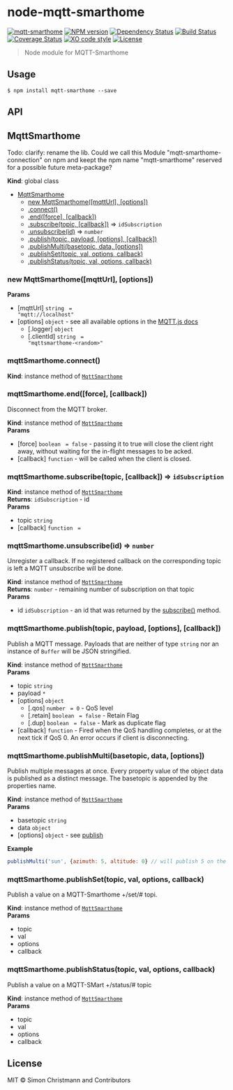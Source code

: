 # node-mqtt-smarthome

[![mqtt-smarthome](https://img.shields.io/badge/mqtt-smarthome-blue.svg)](https://github.com/mqtt-smarthome/mqtt-smarthome)
[![NPM version](https://badge.fury.io/js/mqtt-smarthome.svg)](http://badge.fury.io/js/mqtt-smarthome)
[![Dependency Status](https://img.shields.io/gemnasium/dersimn/mqtt-smarthome.svg?maxAge=2592000)](https://gemnasium.com/github.com/hobbyquaker/mqtt-smarthome)
[![Build Status](https://travis-ci.org/dersimn/node-mqtt-smarthome.svg?branch=master)](https://travis-ci.org/dersimn/node-mqtt-smarthome)
[![Coverage Status](https://coveralls.io/repos/github/dersimn/node-mqtt-smarthome/badge.svg?branch=master)](https://coveralls.io/github/dersimn/node-mqtt-smarthome?branch=master)
[![XO code style](https://img.shields.io/badge/code_style-XO-5ed9c7.svg)](https://github.com/sindresorhus/xo)
[![License][mit-badge]][mit-url]

> Node module for MQTT-Smarthome

## Usage

`$ npm install mqtt-smarthome --save`

## API

<a name="MqttSmarthome"></a>

## MqttSmarthome
Todo: clarify: rename the lib. Could we call this Module "mqtt-smarthome-connection" on npm and keept the npm name
"mqtt-smarthome" reserved for a possible future meta-package?

**Kind**: global class  

* [MqttSmarthome](#MqttSmarthome)
    * [new MqttSmarthome([mqttUrl], [options])](#new_MqttSmarthome_new)
    * [.connect()](#MqttSmarthome+connect)
    * [.end([force], [callback])](#MqttSmarthome+end)
    * [.subscribe(topic, [callback])](#MqttSmarthome+subscribe) ⇒ <code>idSubscription</code>
    * [.unsubscribe(id)](#MqttSmarthome+unsubscribe) ⇒ <code>number</code>
    * [.publish(topic, payload, [options], [callback])](#MqttSmarthome+publish)
    * [.publishMulti(basetopic, data, [options])](#MqttSmarthome+publishMulti)
    * [.publishSet(topic, val, options, callback)](#MqttSmarthome+publishSet)
    * [.publishStatus(topic, val, options, callback)](#MqttSmarthome+publishStatus)

<a name="new_MqttSmarthome_new"></a>

### new MqttSmarthome([mqttUrl], [options])
**Params**

- [mqttUrl] <code>string</code> <code> = &quot;mqtt://localhost&quot;</code>
- [options] <code>object</code> - see all available options in the [MQTT.js docs](https://github.com/mqttjs/MQTT.js#client)
    - [.logger] <code>object</code>
    - [.clientId] <code>string</code> <code> = &quot;mqttsmarthome-&lt;random&gt;&quot;</code>

<a name="MqttSmarthome+connect"></a>

### mqttSmarthome.connect()
**Kind**: instance method of [<code>MqttSmarthome</code>](#MqttSmarthome)  
<a name="MqttSmarthome+end"></a>

### mqttSmarthome.end([force], [callback])
Disconnect from the MQTT broker.

**Kind**: instance method of [<code>MqttSmarthome</code>](#MqttSmarthome)  
**Params**

- [force] <code>boolean</code> <code> = false</code> - passing it to true will close the client right away, without waiting for the in-flight messages to be acked.
- [callback] <code>function</code> - will be called when the client is closed.

<a name="MqttSmarthome+subscribe"></a>

### mqttSmarthome.subscribe(topic, [callback]) ⇒ <code>idSubscription</code>
**Kind**: instance method of [<code>MqttSmarthome</code>](#MqttSmarthome)  
**Returns**: <code>idSubscription</code> - id  
**Params**

- topic <code>string</code>
- [callback] <code>function</code> <code> = </code>

<a name="MqttSmarthome+unsubscribe"></a>

### mqttSmarthome.unsubscribe(id) ⇒ <code>number</code>
Unregister a callback. If no registered callback on the corresponding topic is left a MQTT unsubscribe will be
done.

**Kind**: instance method of [<code>MqttSmarthome</code>](#MqttSmarthome)  
**Returns**: <code>number</code> - remaining number of subscription on that topic  
**Params**

- id <code>idSubscription</code> - an id that was returned by the [subscribe()](#MqttSmarthome+subscribe) method.

<a name="MqttSmarthome+publish"></a>

### mqttSmarthome.publish(topic, payload, [options], [callback])
Publish a MQTT message. Payloads that are neither of type `string` nor an instance of `Buffer` will be JSON
stringified.

**Kind**: instance method of [<code>MqttSmarthome</code>](#MqttSmarthome)  
**Params**

- topic <code>string</code>
- payload <code>\*</code>
- [options] <code>object</code>
    - [.qos] <code>number</code> <code> = 0</code> - QoS level
    - [.retain] <code>boolean</code> <code> = false</code> - Retain Flag
    - [.dup] <code>boolean</code> <code> = false</code> - Mark as duplicate flag
- [callback] <code>function</code> - Fired when the QoS handling completes, or at the next tick if QoS 0. An error occurs if client is disconnecting.

<a name="MqttSmarthome+publishMulti"></a>

### mqttSmarthome.publishMulti(basetopic, data, [options])
Publish multiple messages at once. Every property value of the object data is published as a distinct message.
The basetopic is appended by the properties name.

**Kind**: instance method of [<code>MqttSmarthome</code>](#MqttSmarthome)  
**Params**

- basetopic <code>string</code>
- data <code>object</code>
- [options] <code>object</code> - see [publish](#MqttSmarthome+publish)

**Example**  
```js
publishMulti('sun', {azimuth: 5, altitude: 0} // will publish 5 on the topic sun/azimuth and 0 on the topic sun/altitude.
```
<a name="MqttSmarthome+publishSet"></a>

### mqttSmarthome.publishSet(topic, val, options, callback)
Publish a value on a MQTT-Smarthome +/set/# topi.

**Kind**: instance method of [<code>MqttSmarthome</code>](#MqttSmarthome)  
**Params**

- topic
- val
- options
- callback

<a name="MqttSmarthome+publishStatus"></a>

### mqttSmarthome.publishStatus(topic, val, options, callback)
Publish a value on a MQTT-SMart +/status/# topic

**Kind**: instance method of [<code>MqttSmarthome</code>](#MqttSmarthome)  
**Params**

- topic
- val
- options
- callback


## License

MIT © Simon Christmann and Contributors

[mit-badge]: https://img.shields.io/badge/License-MIT-blue.svg?style=flat
[mit-url]: LICENSE
